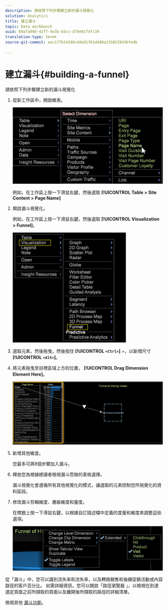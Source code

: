 ```yaml
---
description: 請依照下列步驟建立新的漏斗視覺化
solution: Analytics
title: 建立漏斗
topic: Data workbench
uuid: 88afa09d-42ff-4e3b-b5cc-d74e01f4fc39
translation-type: tm+mt
source-git-commit: aec1f7b14198cdde91f61d490a235022943bfedb

---
```



# 建立漏斗{#building-a-funnel}

請依照下列步驟建立新的漏斗視覺化

<!-- <a id="section_A8F5530114814B689C298E369AD0643E"></a> -->

1. 從新工作區中，開啟維表。

   ![](assets/dimension_table_pagename.png)

   例如，在工作區上按一下滑鼠右鍵，然後選取 **[!UICONTROL Table > Site Content > Page Name]**

1. 開啟漏斗視覺化。

   例如，在工作區上按一下滑鼠右鍵，然後選取 **[!UICONTROL Visualization > Funnel]**。

   ![](assets/step2-funnel.png)

1. 選取元素，然後拖曳，然後按住 **[!UICONTROL `<Ctrl>`]** +，以新增尺寸 **[!UICONTROL `<Alt>`]**。

1. 將元素拖曳至目標區域上方的位置， **[!UICONTROL Drag Dimension Element Here]**。

   ![](assets/step4-funnel.png)

1. 新增其他維度。

   您最多可將8個步驟加入漏斗。
1. 釋放您為根據總讀者檢視漏斗而做的表格選擇。

   漏斗視覺化會遵循所有其他視覺化的模式，讓選取的元素控制您所視覺化的資料區段。
1. 修改漏斗剪輯維度、層級維度和量度。

   在標題上按一下滑鼠右鍵，以根據自訂描述檔中定義的度量和維度來調整這些選項。

   ![](assets/last-image-funnel.png)

從「漏斗」中，您可以識別流失率和流失率，以及轉換銷售和後續促銷活動或內容路徑的客戶百分比。 如需詳細資訊，您可以開啟「路徑瀏覽器 [](../../../../home/c-get-started/c-analysis-vis/c-funnel-visualization/c-path-browser-funnel.md#concept-b0cedf7a28ae422696ded1258c9a4119) 」，以檢視在到達選定頁面之前所擷取的頁面以及離開後所擷取的路徑的詳細清單。

檢視其他 [漏斗功能](../../../../home/c-get-started/c-analysis-vis/c-funnel-visualization/c-funnel-visualization-features.md#concept-e65c81fe17794acd8d00d796b1780dc3)。
